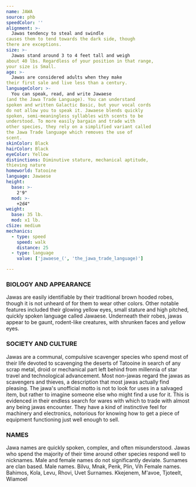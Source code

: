 ```yaml
---
name: JAWA
source: phb
speedColor: ''
alignment: >-
  Jawas tendency to steal and swindle
causes them to tend towards the dark side, though
there are exceptions.
size: >-
  Jawas stand around 3 to 4 feet tall and weigh
about 40 lbs. Regardless of your position in that range,
your size is Small.
age: >-
  Jawas are considered adults when they make
their first sale and live less than a century.
languageColor: >-
  You can speak, read, and write Jawaese
(and the Jawa Trade Language). You can understand
spoken and written Galactic Basic, but your vocal cords
do not allow you to speak it. Jawaese blends quickly
spoken, semi-meaningless syllables with scents to be
understood. To more easily bargain and trade with
other species, they rely on a simplified variant called
the Jawa Trade language which removes the use of
scent.
skinColor: Black
hairColor: Black
eyeColor: Yellow
distinctions: Diminutive stature, mechanical aptitude,
thieving nature
homeworld: Tatooine
language: Jawaese
height:
  base: >-
    2'9"
  mod: >-
    +2d4"
weight:
  base: 35 lb.
  mod: x1 lb. 
cSize: medium
mechanics:
  - type: speed
    speed: walk
    distance: 25
  - type: language
    value: ['jawaese_(', 'the_jawa_trade_language)']

---
```

### BIOLOGY AND APPEARANCE
Jawas are easily identifiable by their traditional brown
hooded robes, though it is not unheard of for them to
wear other colors. Other notable features included
their glowing yellow eyes, small stature and high
pitched, quickly spoken language called Jawaese.
Underneath their robes, jawas appear to be gaunt,
rodent-like creatures, with shrunken faces and yellow
eyes.

### SOCIETY AND CULTURE
Jawas are a communal, compulsive scavenger species
who spend most of their life devoted to scavenging the
deserts of Tatooine in search of any scrap metal, droid
or mechanical part left behind from millennia of star
travel and technological advancement. Most non-jawas
regard the jawas as scavengers and thieves, a
description that most jawas actually find pleasing.
The jawa's unofficial motto is not to look for uses in a
salvaged item, but rather to imagine someone else
who might find a use for it. This is evidenced in their
endless search for wares with which to trade with
almost any being jawas encounter. They have a kind of
instinctive feel for machinery and electronics,
notorious for knowing how to get a piece of equipment
functioning just well enough to sell.

### NAMES
Jawa names are quickly spoken, complex, and often
misunderstood. Jawas who spend the majority of their
time around other species respond well to nicknames.
Male and female names do not significantly deviate.
Surnames are clan based.
Male names. Bilvu, Mnak, Penk, Plin, Vih
Female names. Bahimos, Kola, Levu, Rhovi, Uvet
Surnames. Kkejenem, M'avoe, Tjoteelt, Wiamoel
